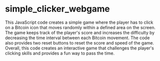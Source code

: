 # simple_clicker_webgame

This JavaScript code creates a simple game where the player has to click on a Bitcoin icon that moves randomly within a defined area on the screen. The game keeps track of the player's score and increases the difficulty by decreasing the time interval between each Bitcoin movement. The code also provides two reset buttons to reset the score and speed of the game. Overall, this code creates an interactive game that challenges the player's clicking skills and provides a fun way to pass the time.
